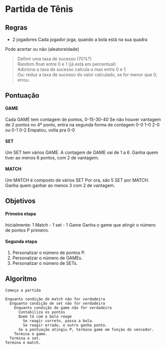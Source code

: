 # Partida de Tênis

## Regras
- 2 jogadores
Cada jogador joga, quando a bola está na sua quadra

Pode acertar ou não (aleatoreidade)

>  Definir uma taxa de sucesso (70%?)  
  Random.float entre 0 e 1 (já está em percentual)  
  Adiciona a taxa de sucesso calcula o max entre 0 e 1.  
    Ou: reduz a taxa de sucesso do valor calculado, se for menor que 0, errou.


## Pontuação
#### GAME
Cada GAME tem contagem de pontos, 0-15-30-40
Se não houver vantagem de 2 pontos no 4º ponto, entra na segunda forma de contagem
 0-0 1-0 2-0 ou 0-1 0-2
  Empatou, volta pra 0-0

#### SET
Um SET tem vários GAME.
  A contagem de GAME vai de 1 a 6.
  Ganha quem tiver ao menos 6 pontos, com 2 de vantagem.


#### MATCH
Um MATCH é composto de vários SET
  Por ora, são 5 SET por MATCH.
  Ganha quem ganhar ao menos 3 com 2 de vantagem.


## Objetivos
#### Primeira etapa
Inicialmente:
1 Match - 1 set - 1 Game
Ganha o game que atingir o número de pontos P primeiro.

#### Segunda etapa
1. Personalizar o número de pontos P.
2. Personalizar o número de GAMEs.
3. Personalizar o número de SETs.

## Algoritmo
```
Começa a partida

Enquanto condição de match não for verdadeira
  Enquanto condição de set não for verdadeira
    Enquanto condição de game não for verdadeira
      Contabiliza os pontos
      Quem tá com a bola reage
        Se reagir correto, passa a bola.
        Se reagir errado, o outro ganha ponto.
      Se a pontuação atingiu P, termina game em funçào do vencedor.
    Termina o game.
  Termina o set.
Termina o match.
```






